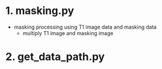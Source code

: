 # 1. masking.py
- masking processing using T1 image data and masking data
  -  multiply T1 image and masking image

# 2. get_data_path.py

